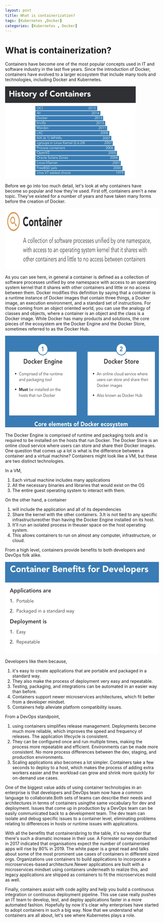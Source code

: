 ```yaml
---
layout: post
title: What is containerization?
tags: [Kubernetes ,Docker]
categories: [Kubernetes , Docker]
---
```

# What is containerization?
Containers have become one of the most popular concepts used in IT and software industry in the last five years. Since the introduction of Docker, containers have evolved to a larger ecosystem that include many tools and technologies, including Docker and Kubernetes.

<img src="/assets/img/HIstory of containers .png" alt="History of containers" height="300">

Before we go into too much detail, let's look at why containers have become so popular and how they're used. First off, containers aren't a new topic. They've existed for a number of years and have taken many forms before the creation of Docker.

<img src="/assets/img/What are Containers.png" alt="What is container" height="200">

As you can see here, in general a container is defined as a collection of software processes unified by one namespace with access to an operating system kernel that it shares with other containers and little or no access between them.
Docker modifies this definition by saying that a container is a runtime instance of Docker images that contain three things, a Docker image, an execution environment, and a standard set of instructions. For those coming from an object oriented world, you can use the analogy of classes and objects, where a container is an object and the class is a Docker image. While Docker has many products and solutions, the core pieces of the ecosystem are the Docker Engine and the Docker Store, sometimes referred to as the Docker Hub.

<img src="/assets/img/Docker engine and Docker Store.png" alt="Docker engine and Docker Store" height="300">

The Docker Engine is comprised of runtime and packaging tools and is required to be installed on the hosts that run Docker. The Docker Store is an online cloud service where users can store and share their Docker images. 
One question that comes up a lot is what is the difference between a container and a virtual machine? Containers might look like a VM, but these are two distinct technologies.

In a VM, 
1. Each virtual machine includes many applications
2. All the necessary binaries and libraries that would exist on the OS
3. The entire guest operating system to interact with them.

On the other hand, a container 
1. will include the application and all of its dependencies
2. Share the kernel with the other containers.
3.It is not tied to any specific infrastructureother than having the Docker Engine installed on its host.
4. It'll run an isolated process in theuser space on the host operating system. 
5. This allows containers to run on almost any computer, infrastructure, or cloud.

From a high level, containers provide benefits to both developers and DevOps folk alike.

<img src="/assets/img/Container benifits for users.png" alt="Benefits of containers for Developers" height="300">


Developers like them because,
1. it's easy to create applications that are portable and packaged in a standard way.
2. They also make the process of deployment very easy and repeatable. <br>
3. Testing, packaging, and integrations can be automated in an easier way than before.
4. Containers support newer microservices architectures, which fit better from a developer mindset. 
5. Containers help alleviate platform compatibility issues. 

From a DevOps standpoint, 
1. using containers simplifies release management. Deployments become much more reliable, which improves the speed and frequency of releases. The application lifecycle is consistent.
2. They can be configured once and run multiple times, making the process more repeatable and efficient. Environments can be made more consistent. No more process differences between the dev, staging, and production environments. 
3. Scaling applications also becomes a lot simpler. Containers take a few seconds to deploy to a host, which makes the process of adding extra workers easier and the workload can grow and shrink more quickly for on-demand use cases. 

One of the biggest value adds of using container technologies in an enterprise is that developers and DevOps team now have a common language to collaborate.Both sets of teams can describe their needs and architectures in terms of containers usingthe same vocabulary for dev and deployment. Issues that come up in production by a DevOps team can be easily communicated back to a development team. The dev team can isolate and debug specific issues to a container level, eliminating problems relating to differences in hosts or runtime issues with applications. 

With all the benefits that containersbring to the table, it's no wonder that there's such a dramatic increase in their use.
A Forrester survey conducted in 2017 indicated that organisations expect the number of containerised apps will rise by 80% in 2019. The white paper is a great read and talks about some of the most prominent use cases of containers in different sized orgs. Organizations use containers to build applications to incorporate a microservices-based architecture.Newer applications are built with a microservices mindset using containers underneath to realize this, and legacy applications are shipped as containers to fit the microservices mold as well.

Finally, containers assist with code agility and help you build a continuous integration or continuous deployment pipeline. This use case really pushes an IT team to develop, test, and deploy applications faster in a more automated fashion. Hopefully by now it's clear why enterprises have started to adopt containers in such a big way. Now that we understand what containers are all about, let's see where Kubernetes plays a role.
